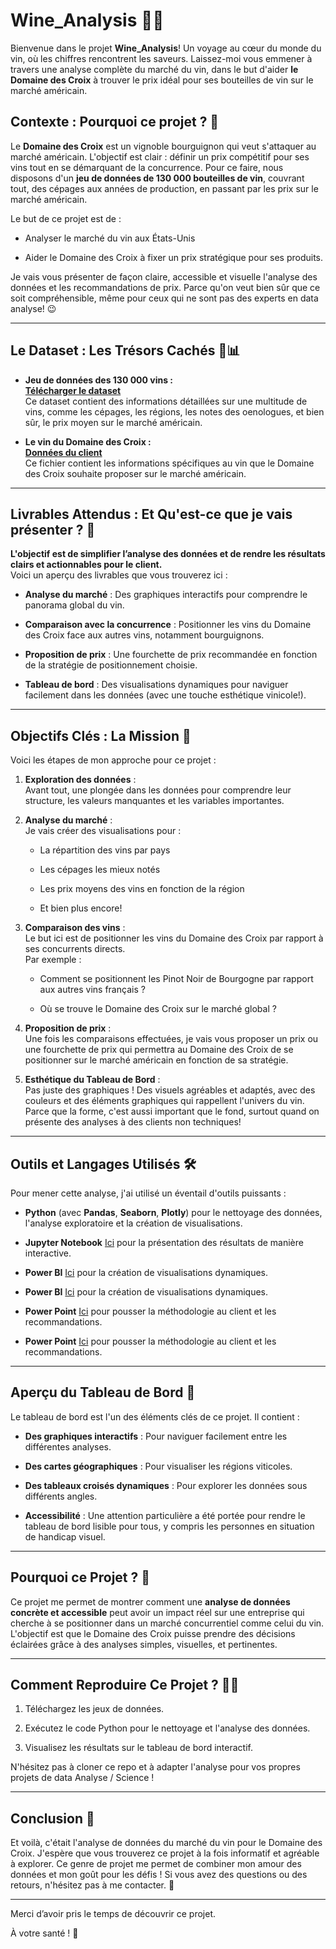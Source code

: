 # Wine_Analysis 🍷💡

Bienvenue dans le projet **Wine_Analysis**! Un voyage au cœur du monde du vin, où les chiffres rencontrent les saveurs. Laissez-moi vous emmener à travers une analyse complète du marché du vin, dans le but d'aider **le Domaine des Croix** à trouver le prix idéal pour ses bouteilles de vin sur le marché américain.

## Contexte : Pourquoi ce projet ? 🍇

Le **Domaine des Croix** est un vignoble bourguignon qui veut s'attaquer au marché américain. L'objectif est clair : définir un prix compétitif pour ses vins tout en se démarquant de la concurrence. Pour ce faire, nous disposons d'un **jeu de données de 130 000 bouteilles de vin**, couvrant tout, des cépages aux années de production, en passant par les prix sur le marché américain.

Le but de ce projet est de :

- Analyser le marché du vin aux États-Unis
    
- Aider le Domaine des Croix à fixer un prix stratégique pour ses produits.
    

Je vais vous présenter de façon claire, accessible et visuelle l'analyse des données et les recommandations de prix. Parce qu'on veut bien sûr que ce soit compréhensible, même pour ceux qui ne sont pas des experts en data analyse! 😉

---

## Le Dataset : Les Trésors Cachés 🍷📊

- **Jeu de données des 130 000 vins :**  
    [**Télécharger le dataset**](https://github.com/WildCodeSchool/wilddata/raw/main/wine.zip)  
    Ce dataset contient des informations détaillées sur une multitude de vins, comme les cépages, les régions, les notes des oenologues, et bien sûr, le prix moyen sur le marché américain.
    
- **Le vin du Domaine des Croix :**  
    [**Données du client**](https://raw.githubusercontent.com/WildCodeSchool/wilddata/main/domaine_des_croix.csv)  
    Ce fichier contient les informations spécifiques au vin que le Domaine des Croix souhaite proposer sur le marché américain.
    

---

## Livrables Attendus : Et Qu'est-ce que je vais présenter ? 🎯

**L'objectif est de simplifier l’analyse des données et de rendre les résultats clairs et actionnables pour le client.**  
Voici un aperçu des livrables que vous trouverez ici :

- **Analyse du marché** : Des graphiques interactifs pour comprendre le panorama global du vin.
    
- **Comparaison avec la concurrence** : Positionner les vins du Domaine des Croix face aux autres vins, notamment bourguignons.
    
- **Proposition de prix** : Une fourchette de prix recommandée en fonction de la stratégie de positionnement choisie.
    
- **Tableau de bord** : Des visualisations dynamiques pour naviguer facilement dans les données (avec une touche esthétique vinicole!).
    

---

## Objectifs Clés : La Mission 🎯

Voici les étapes de mon approche pour ce projet :

1. **Exploration des données** :  
    Avant tout, une plongée dans les données pour comprendre leur structure, les valeurs manquantes et les variables importantes.
    
2. **Analyse du marché** :  
    Je vais créer des visualisations pour :
    
    - La répartition des vins par pays
        
    - Les cépages les mieux notés
        
    - Les prix moyens des vins en fonction de la région
        
    - Et bien plus encore!
        
3. **Comparaison des vins** :  
    Le but ici est de positionner les vins du Domaine des Croix par rapport à ses concurrents directs.  
    Par exemple :
    
    - Comment se positionnent les Pinot Noir de Bourgogne par rapport aux autres vins français ?
        
    - Où se trouve le Domaine des Croix sur le marché global ?
        
4. **Proposition de prix** :  
    Une fois les comparaisons effectuées, je vais vous proposer un prix ou une fourchette de prix qui permettra au Domaine des Croix de se positionner sur le marché américain en fonction de sa stratégie.
    
5. **Esthétique du Tableau de Bord** :  
    Pas juste des graphiques ! Des visuels agréables et adaptés, avec des couleurs et des éléments graphiques qui rappellent l'univers du vin. Parce que la forme, c'est aussi important que le fond, surtout quand on présente des analyses à des clients non techniques!
    

---

## Outils et Langages Utilisés 🛠️

Pour mener cette analyse, j'ai utilisé un éventail d'outils puissants :

- **Python** (avec **Pandas**, **Seaborn**, **Plotly**) pour le nettoyage des données, l'analyse exploratoire et la création de visualisations.
    
- **Jupyter Notebook** [Ici](https://github.com/ibtissam-C-data/Wine_Analysis/blob/main/Wine_analysis_docs/Cas_pratique_Wine_Analysis.ipynb)  pour la présentation des résultats de manière interactive.
    
- **Power BI** [Ici](https://github.com/ibtissam-C-data/Wine_Analysis/blob/main/Wine_analysis_docs/Dashboard_Wine_Analysis_Domaine_des_Croix_Power_BI.pdf) pour la création de visualisations dynamiques.
- **Power BI** [Ici](https://github.com/ibtissam-C-data/Wine_Analysis/blob/main/Wine_analysis_docs/Dashboard_Wine_Analysis_Domaine_des_Croix_Power_BI.pdf) pour la création de visualisations dynamiques.

- **Power Point** [Ici](https://github.com/ibtissam-C-data/Wine_Analysis/blob/main/Wine_analysis_docs/Wine_Analysis_Domaine_des_Croix_Power_Point.pdf)  pour pousser la méthodologie au client et les recommandations.
- **Power Point** [Ici](https://github.com/ibtissam-C-data/Wine_Analysis/blob/main/Wine_analysis_docs/Wine_Analysis_Domaine_des_Croix_Power_Point.pdf)  pour pousser la méthodologie au client et les recommandations.
    

---

## Aperçu du Tableau de Bord 🎨

Le tableau de bord est l'un des éléments clés de ce projet. Il contient :

- **Des graphiques interactifs** : Pour naviguer facilement entre les différentes analyses.
    
- **Des cartes géographiques** : Pour visualiser les régions viticoles.
    
- **Des tableaux croisés dynamiques** : Pour explorer les données sous différents angles.
    
- **Accessibilité** : Une attention particulière a été portée pour rendre le tableau de bord lisible pour tous, y compris les personnes en situation de handicap visuel.
    

---

## Pourquoi ce Projet ? 🌟

Ce projet me permet de montrer comment une **analyse de données concrète et accessible** peut avoir un impact réel sur une entreprise qui cherche à se positionner dans un marché concurrentiel comme celui du vin. L'objectif est que le Domaine des Croix puisse prendre des décisions éclairées grâce à des analyses simples, visuelles, et pertinentes.

---

## Comment Reproduire Ce Projet ? 🧑‍💻

1. Téléchargez les jeux de données.
    
2. Exécutez le code Python pour le nettoyage et l'analyse des données.
    
3. Visualisez les résultats sur le tableau de bord interactif.
    

N'hésitez pas à cloner ce repo et à adapter l'analyse pour vos propres projets de data Analyse / Science !

---

## Conclusion 🍷

Et voilà, c'était l'analyse de données du marché du vin pour le Domaine des Croix. J'espère que vous trouverez ce projet à la fois informatif et agréable à explorer. Ce genre de projet me permet de combiner mon amour des données et mon goût pour les défis ! Si vous avez des questions ou des retours, n'hésitez pas à me contacter. 🍇

---

Merci d’avoir pris le temps de découvrir ce projet. 

À votre santé ! 🥂
